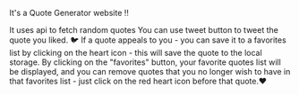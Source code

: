 It's a Quote Generator website ‼️

It uses api to fetch random quotes
You can use tweet button to tweet the quote you liked. 🐦
If a quote appeals to you - you can save it to a favorites list by clicking on the heart icon - this will save the quote to the local storage. By clicking on the "favorites" button, your favorite quotes list will be displayed, and you can remove quotes that you no longer wish to have in that favorites list - just click on the red heart icon before that quote.❤️
